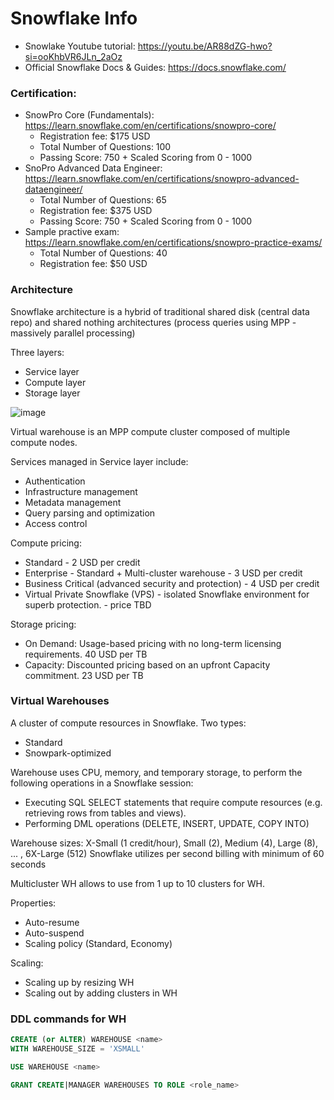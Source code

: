# Snowflake Info

* Snowlake Youtube tutorial: https://youtu.be/AR88dZG-hwo?si=ooKhbVR6JLn_2aOz
* Official Snowflake Docs & Guides: https://docs.snowflake.com/

### Certification:
* SnowPro Core (Fundamentals): https://learn.snowflake.com/en/certifications/snowpro-core/
  - Registration fee: $175 USD
  - Total Number of Questions: 100
  - Passing Score: 750 + Scaled Scoring from 0 - 1000
* SnoPro Advanced Data Engineer: https://learn.snowflake.com/en/certifications/snowpro-advanced-dataengineer/
  - Total Number of Questions: 65
  - Registration fee: $375 USD
  - Passing Score: 750 + Scaled Scoring from 0 - 1000
* Sample practive exam: https://learn.snowflake.com/en/certifications/snowpro-practice-exams/
  - Total Number of Questions: 40
  - Registration fee: $50 USD

### Architecture

Snowflake architecture is a hybrid of traditional shared disk (central data repo) and shared nothing architectures (process queries using MPP - massively parallel processing)

Three layers:
* Service layer
* Compute layer
* Storage layer

![image](https://github.com/nikvolynets/snowflake-info/assets/151893648/c071cb70-5b29-43e2-b6f0-61ef5bdd3088)

Virtual warehouse is an MPP compute cluster composed of multiple compute nodes.

Services managed in Service layer include:
* Authentication
* Infrastructure management
* Metadata management
* Query parsing and optimization
* Access control

Compute pricing:
* Standard - 2 USD per credit
* Enterprise - Standard + Multi-cluster warehouse - 3 USD per credit
* Business Critical (advanced security and protection) - 4 USD per credit
* Virtual Private Snowflake (VPS) - isolated Snowflake environment for superb protection. - price TBD

Storage pricing:
* On Demand: Usage-based pricing with no long-term licensing requirements. 40 USD per TB
* Capacity: Discounted pricing based on an upfront Capacity commitment. 23 USD per TB

### Virtual Warehouses

A cluster of compute resources in Snowflake. Two types:

* Standard
* Snowpark-optimized

Warehouse uses CPU, memory, and temporary storage, to perform the following operations in a Snowflake session:

* Executing SQL SELECT statements that require compute resources (e.g. retrieving rows from tables and views).
* Performing DML operations (DELETE, INSERT, UPDATE, COPY INTO)

Warehouse sizes: X-Small (1 credit/hour), Small (2), Medium (4), Large (8), ... , 6X-Large (512)
Snowflake utilizes per second billing with minimum of 60 seconds

Multicluster WH allows to use from 1 up to 10 clusters for WH. 

Properties:
* Auto-resume
* Auto-suspend
* Scaling policy (Standard, Economy)

Scaling:
* Scaling up by resizing WH
* Scaling out by adding clusters in WH

### DDL commands for WH

```sql
CREATE (or ALTER) WAREHOUSE <name>
WITH WAREHOUSE_SIZE = 'XSMALL'

USE WAREHOUSE <name>

GRANT CREATE|MANAGER WAREHOUSES TO ROLE <role_name>
```
